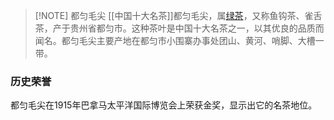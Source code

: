 

> [!NOTE] 都匀毛尖
>[[中国十大名茶]]都匀毛尖，属[绿茶](中国的茶叶六大分类)，又称鱼钩茶、雀舌茶，产于贵州省都匀市。这种茶叶是中国十大名茶之一，以其优良的品质而闻名。都匀毛尖主要产地在都匀市小围寨办事处团山、黄河、哨脚、大槽一带。

### 历史荣誉
都匀毛尖在1915年巴拿马太平洋国际博览会上荣获金奖，显示出它的名茶地位。
